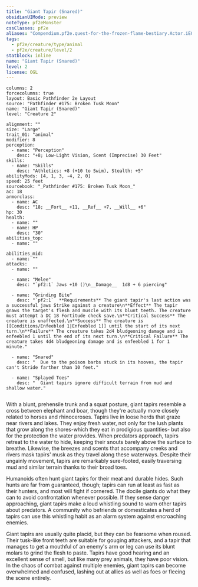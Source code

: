 ```yaml
---
title: "Giant Tapir (Snared)"
obsidianUIMode: preview
noteType: pf2eMonster
cssClasses: pf2e
aliases: "Compendium.pf2e.quest-for-the-frozen-flame-bestiary.Actor.iEOeCyL10neiaShj" 
tags:
  - pf2e/creature/type/animal
  - pf2e/creature/level/2
statblock: inline
name: "Giant Tapir (Snared)"
level: 2
license: OGL
---
```


```statblock
columns: 2
forcecolumns: true
layout: Basic Pathfinder 2e Layout
source: "Pathfinder #175: Broken Tusk Moon"
name: "Giant Tapir (Snared)"
level: "Creature 2"

alignment: ""
size: "Large"
trait_01: "animal"
modifier: 8
perception:
  - name: "Perception"
    desc: "+8; Low-Light Vision, Scent (Imprecise) 30 Feet"
skills:
  - name: "Skills"
    desc: "Athletics: +8 (+10 to Swim), Stealth: +5"
abilityMods: [4, 1, 3, -4, 2, 0]
speed: 25 feet
sourcebook: "_Pathfinder #175: Broken Tusk Moon_"
ac: 18
armorclass:
  - name: AC
    desc: "18; __Fort__ +11, __Ref__ +7, __Will__ +6"
hp: 30
health:
  - name: ""
  - name: HP
    desc: "30"
abilities_top:
  - name: ""

abilities_mid:
  - name: ""
attacks:
  - name: ""

  - name: "Melee"
    desc: "`pf2:1` Jaws +10 ()\n__Damage__  1d8 + 6 piercing"

  - name: "Grinding Bite"
    desc: "`pf2:1`  **Requirements** The giant tapir's last action was a successful jaws Strike against a creature\n**Effect** The tapir gnaws the target's flesh and muscle with its blunt teeth. The creature must attempt a DC 18 Fortitude check save.\n**Critical Success** The creature is unaffected.\n**Success** The creature is [[Conditions/Enfeebled 1|Enfeebled 1]] until the start of its next turn.\n**Failure** The creature takes 2d4 bludgeoning damage and is enfeebled 1 until the end of its next turn.\n**Critical Failure** The creature takes 4d4 bludgeoning damage and is enfeebled 1 for 1 minute."

  - name: "Snared"
    desc: "  Due to the poison barbs stuck in its hooves, the tapir can't Stride farther than 10 feet."

  - name: "Splayed Toes"
    desc: "  Giant tapirs ignore difficult terrain from mud and shallow water."
 
```



With a blunt, prehensile trunk and a squat posture, giant tapirs resemble a cross between elephant and boar, though they're actually more closely related to horses and rhinoceroses. Tapirs live in loose herds that graze near rivers and lakes. They enjoy fresh water, not only for the lush plants that grow along the shores-which they eat in prodigious quantities- but also for the protection the water provides. When predators approach, tapirs retreat to the water to hide, keeping their snouts barely above the surface to breathe. Likewise, the breezes and scents that accompany creeks and rivers mask tapirs' musk as they travel along these waterways. Despite their ungainly movement, tapirs are remarkably sure-footed, easily traversing mud and similar terrain thanks to their broad toes.

Humanoids often hunt giant tapirs for their meat and durable hides. Such hunts are far from guaranteed, though; tapirs can run at least as fast as their hunters, and most will fight if cornered. The docile giants do what they can to avoid confrontation whenever possible. If they sense danger approaching, giant tapirs make a loud whistling sound to warn other tapirs about predators. A community who befriends or domesticates a herd of tapirs can use this whistling habit as an alarm system against encroaching enemies.

Giant tapirs are usually quite placid, but they can be fearsome when roused. Their tusk-like front teeth are suitable for gouging attackers, and a tapir that manages to get a mouthful of an enemy's arm or leg can use its blunt molars to grind the flesh to paste. Tapirs have good hearing and an excellent sense of smell, but like many prey animals, they have poor vision. In the chaos of combat against multiple enemies, giant tapirs can become overwhelmed and confused, lashing out at allies as well as foes or fleeing the scene entirely.
